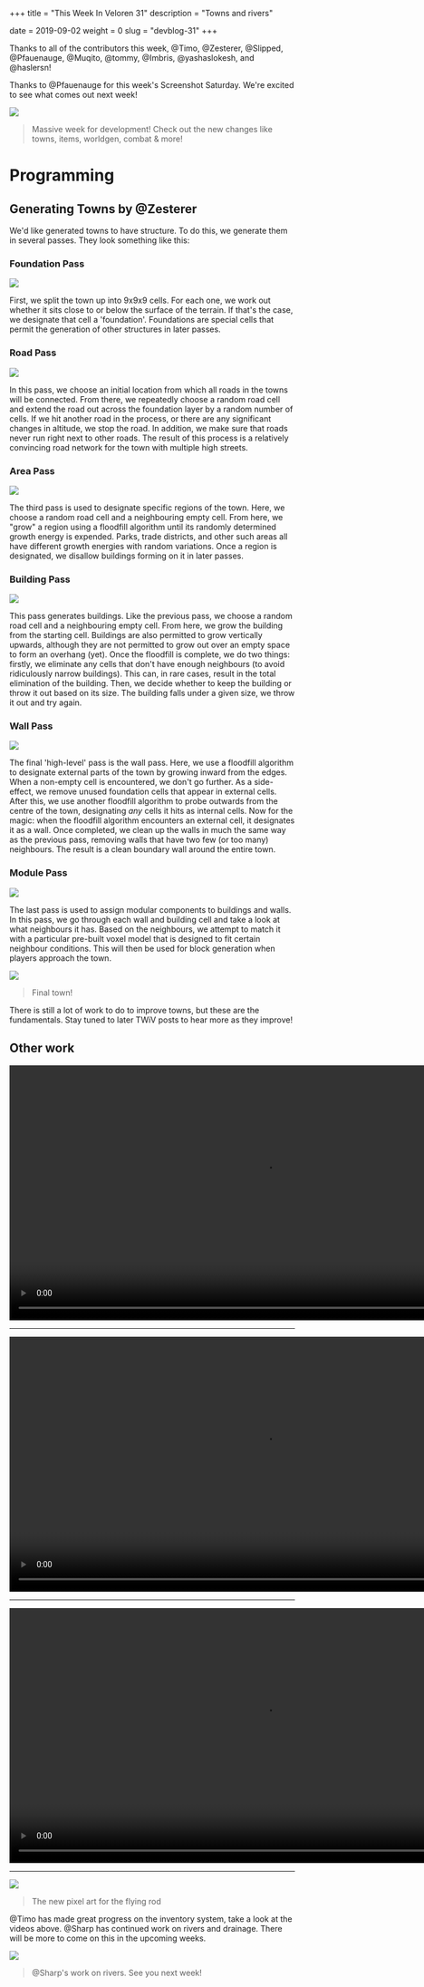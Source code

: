 +++
title = "This Week In Veloren 31"
description = "Towns and rivers"

date = 2019-09-02
weight = 0
slug = "devblog-31"
+++

Thanks to all of the contributors this week, @Timo, @Zesterer, @Slipped, @Pfauenauge, @Muqito, @tommy, @Imbris, @yashaslokesh, and @haslersn!

Thanks to @Pfauenauge for this week's Screenshot Saturday. We're excited to see what comes out next week!

<img src="https://cdn.discordapp.com/attachments/541307708146581519/618163622388039701/0_qDNl2l6TV-HGN7huMcx_J0s9x4UCYHY-96mkD2A8I.png"/>

> Massive week for development! Check out the new changes like towns, items, worldgen, combat & more!

# Programming

## Generating Towns by @Zesterer

We'd like generated towns to have structure. To do this, we generate them in several passes. They look something like this:

### Foundation Pass

<img src="https://media.discordapp.net/attachments/539518074106413056/618155702116155393/unknown.png">

First, we split the town up into 9x9x9 cells. For each one, we work out whether it sits close to or below the surface of the terrain. If that's the case, we designate that cell a 'foundation'. Foundations are special cells that permit the generation of other structures in later passes.

### Road Pass

<img src="https://media.discordapp.net/attachments/539518074106413056/618156287787532346/unknown.png">

In this pass, we choose an initial location from which all roads in the towns will be connected. From there, we repeatedly choose a random road cell and extend the road out across the foundation layer by a random number of cells. If we hit another road in the process, or there are any significant changes in altitude, we stop the road. In addition, we make sure that roads never run right next to other roads. The result of this process is a relatively convincing road network for the town with multiple high streets.

### Area Pass

<img src="https://media.discordapp.net/attachments/539518074106413056/618157343208767495/unknown.png">

The third pass is used to designate specific regions of the town. Here, we choose a random road cell and a neighbouring empty cell. From here, we "grow" a region using a floodfill algorithm until its randomly determined growth energy is expended. Parks, trade districts, and other such areas all have different growth energies with random variations. Once a region is designated, we disallow buildings forming on it in later passes.

### Building Pass

<img src="https://media.discordapp.net/attachments/539518074106413056/618161064030371848/unknown.png">

This pass generates buildings. Like the previous pass, we choose a random road cell and a neighbouring empty cell. From here, we grow the building from the starting cell. Buildings are also permitted to grow vertically upwards, although they are not permitted to grow out over an empty space to form an overhang (yet). Once the floodfill is complete, we do two things: firstly, we eliminate any cells that don't have enough neighbours (to avoid ridiculously narrow buildings). This can, in rare cases, result in the total elimination of the building. Then, we decide whether to keep the building or throw it out based on its size. The building falls under a given size, we throw it out and try again.

### Wall Pass

<img src="https://media.discordapp.net/attachments/539518074106413056/618161540092264451/unknown.png">

The final 'high-level' pass is the wall pass. Here, we use a floodfill algorithm to designate external parts of the town by growing inward from the edges. When a non-empty cell is encountered, we don't go further. As a side-effect, we remove unused foundation cells that appear in external cells. After this, we use another floodfill algorithm to probe outwards from the centre of the town, designating *any* cells it hits as internal cells. Now for the magic: when the floodfill algorithm encounters an external cell, it designates it as a wall. Once completed, we clean up the walls in much the same way as the previous pass, removing walls that have two few (or too many) neighbours. The result is a clean boundary wall around the entire town.

### Module Pass

<img src="https://media.discordapp.net/attachments/539518074106413056/618162263299457025/unknown.png">

The last pass is used to assign modular components to buildings and walls. In this pass, we go through each wall and building cell and take a look at what neighbours it has. Based on the neighbours, we attempt to match it with a particular pre-built voxel model that is designed to fit certain neighbour conditions. This will then be used for block generation when players approach the town.

<img src="https://media.discordapp.net/attachments/539518074106413056/618164525975470101/unknown.png?width=1331&height=685">

> Final town!

There is still a lot of work to do to improve towns, but these are the fundamentals. Stay tuned to later TWiV posts to hear more as they improve!

## Other work

<video width=900 controls>
  <source src="https://cdn.discordapp.com/attachments/523568428905398283/615992611680813076/2019-08-27_21-33-06.mp4" type="video/mp4">
Your browser does not support the video tag.
</video>

<hr>

<video width=900 controls>
  <source src="https://cdn.discordapp.com/attachments/523568428905398283/616357085688365104/2019-08-28_21-42-26.mp4" type="video/mp4">
Your browser does not support the video tag.
</video>

<hr>

<video width=900 controls>
  <source src="https://cdn.discordapp.com/attachments/523568428905398283/616373180852076547/untitled.mp4" type="video/mp4">
Your browser does not support the video tag.
</video>

<hr>

<img src="https://images-ext-1.discordapp.net/external/6n6ik5ixurJ_RkTMkc76caPMlCXfifZEtcwcsJK8PCg/https/cdn.discordapp.com/attachments/449660795857403905/618056323539664896/screenshot_1567426460469.png?width=1216&height=684">

> The new pixel art for the flying rod

@Timo has made great progress on the inventory system, take a look at the videos above. @Sharp has continued work on rivers and drainage. There will be more to come on this in the upcoming weeks.

<img src="https://media.discordapp.net/attachments/597826574095613962/618175033054986259/screenshot_1567195670184.png?width=1151&height=685">

> @Sharp's work on rivers. See you next week!